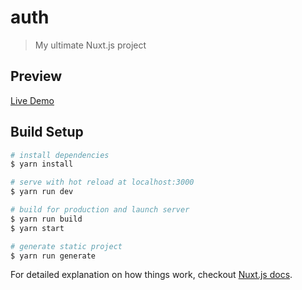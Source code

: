# auth

> My ultimate Nuxt.js project

## Preview

<a href="https://mjunaidi.github.io/nuxtjs-boilerplate/index.html" target="_blank">Live Demo</a>

## Build Setup

``` bash
# install dependencies
$ yarn install

# serve with hot reload at localhost:3000
$ yarn run dev

# build for production and launch server
$ yarn run build
$ yarn start

# generate static project
$ yarn run generate
```

For detailed explanation on how things work, checkout [Nuxt.js docs](https://nuxtjs.org).
